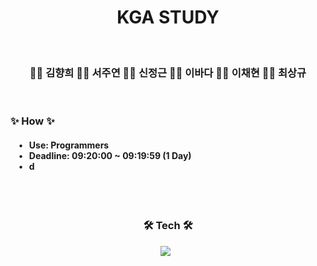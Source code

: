 <h1 align="center">KGA STUDY</h1>

<br>

<h3 align="center"> 👩‍💻 김향희 👩‍💻 서주연 👨‍💻 신정근 👩‍💻 이바다 👩‍💻 이채현 👨‍💻 최상규 </h3>

<br>

<h3> ✨ How ✨ </h3>
<div><h4>
    &nbsp&nbsp&nbsp • &nbsp Use: Programmers <br>
    &nbsp&nbsp&nbsp • &nbsp Deadline: 09:20:00 ~ 09:19:59 (1 Day) <br>
    &nbsp&nbsp&nbsp • &nbsp d <br><br></h4>
</div>

<br>

<h3 align="center">🛠️ Tech 🛠️</h3>
<div align="center">
  <img src="https://img.shields.io/badge/C%2B%2B-00599C?style=for-the-badge&logo=c%2B%2B&logoColor=white" />&nbsp&nbsp
</div>
